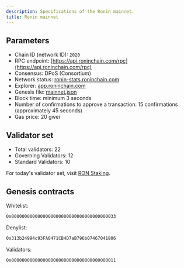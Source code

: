 ```yaml
---
description: Specifications of the Ronin mainnet.
title: Ronin mainnet
---
```


## Parameters

* Chain ID (network ID): `2020`
* RPC endpoint: [https://api.roninchain.com/rpc](https://api.roninchain.com/rpc)
* Consensus: DPoS (Consortium)
* Network status: [ronin-stats.roninchain.com](https://ronin-stats.roninchain.com/)
* Explorer: [app.roninchain.com](https://app.roninchain.com)
* Genesis file: [mainnet.json](https://github.com/axieinfinity/ronin/blob/master/genesis/mainnet.json)
* Block time: minimum 3 seconds
* Number of confirmations to approve a transaction: 15 confirmations (approximately 45 seconds)
* Gas price: 20 gwei

## Validator set

* Total validators: 22
* Governing Validators: 12
* Standard Validators: 10

For today's validator set, visit [RON Staking](https://app.roninchain.com/staking?tab=validator).

## Genesis contracts

Whitelist:

```bash
0x0000000000000000000000000000000000000033
```

Denylist:

```bash
0x313b24994c93FA0471CB4D7aB796b07467041806
```

Validators:

```bash
0x0000000000000000000000000000000000000011
```
